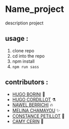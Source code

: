 # Name_project
description project



## usage :

 1. clone repo
 2. cd into the repo
 3. npm install
 4. `npm run sass`
 

## contributors :

 - [HUGO BORINI](https://github.com/hugoborini) :penguin:
 - [HUGO CORDILLOT](https://github.com/Hgo0123) :alembic:
 - [NAWEL BERRICHI](https://github.com/berrichinawel) :fire:
 - [MELINA CHAMAYOU](https://github.com/Klochette) :sparkles:
 - [CONSTANCE PETILLOT](https://github.com/cpetillot) :pencil:
 - [CAMY CERIN](https://github.com/CamyCerin) :art:
